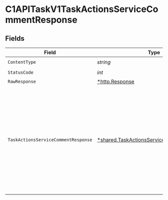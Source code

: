 # C1APITaskV1TaskActionsServiceCommentResponse


## Fields

| Field                                                                                                                                                  | Type                                                                                                                                                   | Required                                                                                                                                               | Description                                                                                                                                            |
| ------------------------------------------------------------------------------------------------------------------------------------------------------ | ------------------------------------------------------------------------------------------------------------------------------------------------------ | ------------------------------------------------------------------------------------------------------------------------------------------------------ | ------------------------------------------------------------------------------------------------------------------------------------------------------ |
| `ContentType`                                                                                                                                          | *string*                                                                                                                                               | :heavy_check_mark:                                                                                                                                     | N/A                                                                                                                                                    |
| `StatusCode`                                                                                                                                           | *int*                                                                                                                                                  | :heavy_check_mark:                                                                                                                                     | N/A                                                                                                                                                    |
| `RawResponse`                                                                                                                                          | [*http.Response](https://pkg.go.dev/net/http#Response)                                                                                                 | :heavy_minus_sign:                                                                                                                                     | N/A                                                                                                                                                    |
| `TaskActionsServiceCommentResponse`                                                                                                                    | [*shared.TaskActionsServiceCommentResponse](../../models/shared/taskactionsservicecommentresponse.md)                                                  | :heavy_minus_sign:                                                                                                                                     | Task actions service comment response returns the task view inluding the expanded array of items that are indicated by the expand mask on the request. |